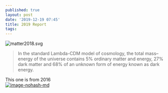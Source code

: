 ```yaml
---
published: true
layout: post
date: '2019-12-19 07:45'
title: 2019 Report
tags: 
---
```

![matter2018.svg]({{site.baseurl}}/media/matter2019.svg)

> In the standard Lambda-CDM model of cosmology, the total mass–energy of the universe contains 5% ordinary matter and energy, 27% dark matter and 68% of an unknown form of energy known as dark energy.

This one is from 2016  
[![image-nohash-md](https://images.weserv.nl/?url=https://i.imgur.com/o6ovpRx.jpg)](https://images.weserv.nl/?url=https://i.imgur.com/NIf46uu.png)
